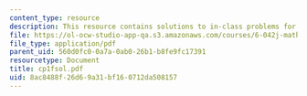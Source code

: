 ```yaml
---
content_type: resource
description: This resource contains solutions to in-class problems for week 1, friday.
file: https://ol-ocw-studio-app-qa.s3.amazonaws.com/courses/6-042j-mathematics-for-computer-science-fall-2005/8ac8488f26d69a31bf160712da508157_cp1fsol.pdf
file_type: application/pdf
parent_uid: 560d0fc0-0a7a-0ab0-26b1-b8fe9fc17391
resourcetype: Document
title: cp1fsol.pdf
uid: 8ac8488f-26d6-9a31-bf16-0712da508157
---
```

